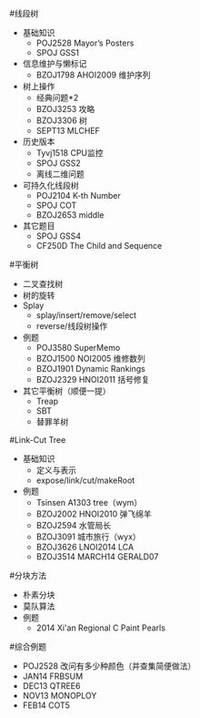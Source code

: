 
#线段树
- 基础知识
    + POJ2528 Mayor’s Posters
    + SPOJ GSS1
- 信息维护与懒标记
    + BZOJ1798 AHOI2009 维护序列
- 树上操作
    + 经典问题*2
    + BZOJ3253 攻略
    + BZOJ3306 树
    + SEPT13 MLCHEF
- 历史版本
    + Tyvj1518 CPU监控
    + SPOJ GSS2
    + 离线二维问题
- 可持久化线段树
    + POJ2104 K-th Number
    + SPOJ COT
    + BZOJ2653 middle
- 其它题目
    + SPOJ GSS4
    + CF250D The Child and Sequence

#平衡树
- 二叉查找树
- 树的旋转
- Splay
    + splay/insert/remove/select
    + reverse/线段树操作
- 例题
    + POJ3580 SuperMemo
    + BZOJ1500 NOI2005 维修数列
    + BZOJ1901 Dynamic Rankings
    + BZOJ2329 HNOI2011 括号修复
- 其它平衡树（顺便一提）
    + Treap
    + SBT
    + 替罪羊树

#Link-Cut Tree
- 基础知识
    + 定义与表示
    + expose/link/cut/makeRoot
- 例题
    + Tsinsen A1303 tree（wym）
    + BZOJ2002 HNOI2010 弹飞绵羊
    + BZOJ2594 水管局长
    + BZOJ3091 城市旅行（wyx）
    + BZOJ3626 LNOI2014 LCA
    + BZOJ3514 MARCH14 GERALD07

#分块方法
- 朴素分块
- 莫队算法
- 例题
    + 2014 Xi'an Regional C Paint Pearls

#综合例题
- POJ2528 改问有多少种颜色（并查集简便做法）
- JAN14 FRBSUM
- DEC13 QTREE6
- NOV13 MONOPLOY
- FEB14 COT5

